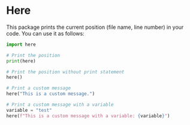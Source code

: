 # Here

This package prints the current position (file name, line number) in your code.
You can use it as follows:

```python
import here

# Print the position
print(here)

# Print the position without print statement
here()

# Print a custom message
here("This is a custom message.")

# Print a custom message with a variable
variable = "test"
here(f"This is a custom message with a variable: {variable}")
```
